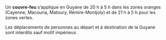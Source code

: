 <div class="conseil conseil-jaune">

Un **couvre-feu** s’applique en Guyane de 20 h à 5 h dans les zones oranges (Cayenne, Macouria, Matoury, Rémire-Montjoly) et de 21 h à 5 h pour les zones vertes.

Les déplacements de personnes au départ et à destination de la Guyane sont interdits sauf motif impérieux.

</div>
